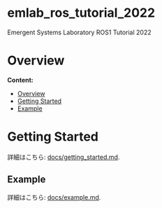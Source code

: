 # emlab_ros_tutorial_2022
Emergent Systems Laboratory ROS1 Tutorial 2022
<!--
# ----------------------------------------------------------------------------------------------------------------------
#
#   Overview
#
# ----------------------------------------------------------------------------------------------------------------------
--->

# Overview <a id="Overview"></a>

**Content:**

* [Overview](#Overview)
* [Getting Started](#Getting_Started)
* [Example](#Example)

<!--
# ----------------------------------------------------------------------------------------------------------------------
#
#   Getting Started
#
# ----------------------------------------------------------------------------------------------------------------------
--->
# Getting Started <a id="Setup"></a>

詳細はこちら: [docs/getting_started.md](docs/getting_started.md).

<!--
# ----------------------------------------------------------------------------------------------------------------------
#
#   Example
#
# ----------------------------------------------------------------------------------------------------------------------
--->

## Example <a id="Example"></a>

詳細はこちら: [docs/example.md](docs/example.md).

